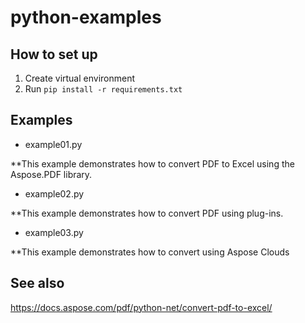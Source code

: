 # python-examples

## How to set up

1. Create virtual environment 
2. Run `pip install -r requirements.txt`

## Examples

- example01.py

**This example demonstrates how to convert PDF to Excel using the Aspose.PDF library.

- example02.py

**This example demonstrates how to convert PDF using plug-ins.

- example03.py

**This example demonstrates how to convert using Aspose Clouds

## See also

https://docs.aspose.com/pdf/python-net/convert-pdf-to-excel/ 

